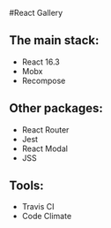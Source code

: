 #React Gallery

**The main stack:**
- 
- React 16.3
- Mobx
- Recompose

**Other packages:**
- 
- React Router
- Jest
- React Modal
- JSS

**Tools:**
- 
- Travis CI
- Code Climate
